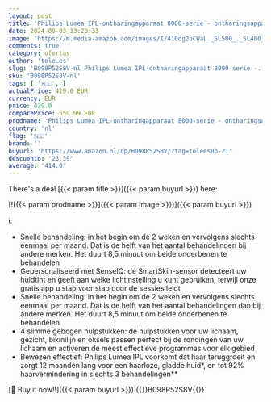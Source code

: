 ```yaml
---
layout: post
title: 'Philips Lumea IPL-ontharingapparaat 8000-serie - ontharingsapparaat met SenseIQ-technologie  4 opzetstukken lichaam  gezicht  bikinilijn en oksels  voor gebruik met snoer  model BRI948/00 '
date: 2024-09-03 13:20:33
image: 'https://m.media-amazon.com/images/I/410dg2oCWaL._SL500_._SL400_.jpg'
comments: true
category: ofertas
author: 'tole.es'
slug: 'B098P52S8V-nl Philips Lumea IPL-ontharingapparaat 8000-serie -...'
sku: 'B098P52S8V-nl'
tags: [ '🇳🇱', ]
actualPrice: 429.0 EUR
currency: EUR
price: 429.0
comparePrice: 559.99 EUR
prodname: 'Philips Lumea IPL-ontharingapparaat 8000-serie - ontharingsapparaat met SenseIQ-technologie  4 opzetstukken lichaam  gezicht  bikinilijn en oksels  voor gebruik met snoer  model BRI948/00 '
country: 'nl'
flag: '🇳🇱'
brand: ''
buyurl: 'https://www.amazon.nl/dp/B098P52S8V/?tag=tolees0b-21'
descuento: '23.39'
average: '414.0'
---
```


There's a deal [{{< param title >}}]({{< param buyurl >}})  here:

[![{{< param prodname >}}]({{< param image >}})]({{< param buyurl >}})

ℹ️:

- Snelle behandeling: in het begin om de 2 weken en vervolgens slechts eenmaal per maand. Dat is de helft van het aantal behandelingen bij andere merken. Het duurt 8,5 minuut om beide onderbenen te behandelen
- Gepersonaliseerd met SenseIQ: de SmartSkin-sensor detecteert uw huidtint en geeft aan welke lichtinstelling u kunt gebruiken, terwijl onze gratis app u stap voor stap door de sessies leidt
- Snelle behandeling: in het begin om de 2 weken en vervolgens slechts eenmaal per maand. Dat is de helft van het aantal behandelingen dan bij andere merken. Het duurt 8,5 minuut om beide onderbenen te behandelen
- 4 slimme gebogen hulpstukken: de hulpstukken voor uw lichaam, gezicht, bikinilijn en oksels passen perfect bij de rondingen van uw lichaam en activeren de meest effectieve programmas voor elk gebied
- Bewezen effectief: Philips Lumea IPL voorkomt dat haar teruggroeit en zorgt 12 maanden lang voor een haarloze, gladde huid*, en tot 92% haarvermindering in slechts 3 behandelingen**

[🛒 Buy it now!!]({{< param buyurl >}})
{{<world>}}B098P52S8V{{</world>}}
